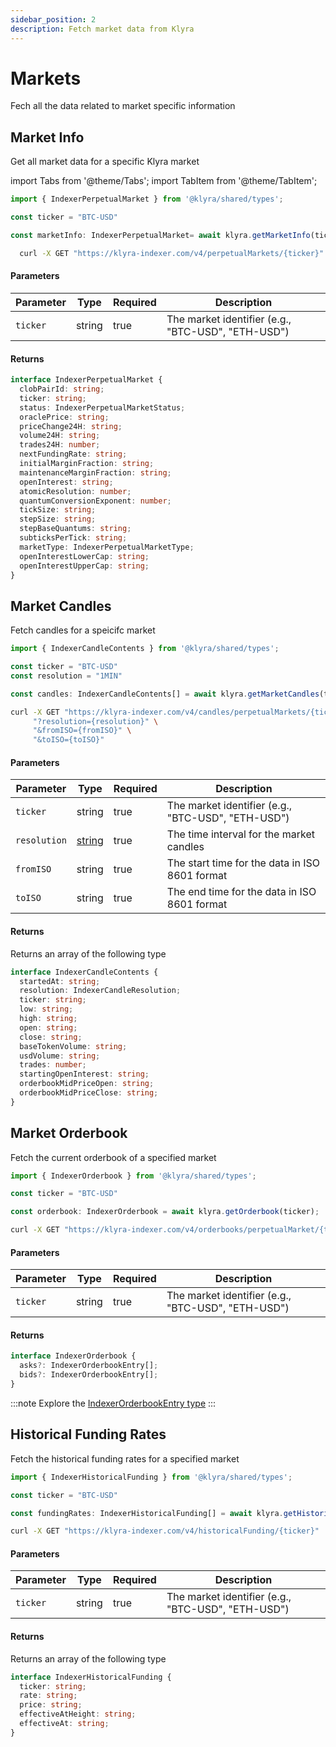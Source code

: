 ```yaml
---
sidebar_position: 2
description: Fetch market data from Klyra
---
```


# Markets
Fech all the data related to market specific information

## Market Info
Get all market data for a specific Klyra market

import Tabs from '@theme/Tabs';
import TabItem from '@theme/TabItem';


<Tabs>
  <TabItem value="typescript" label="TypeScript" default>

  ```typescript
  import { IndexerPerpetualMarket } from '@klyra/shared/types';
  
  const ticker = "BTC-USD"

  const marketInfo: IndexerPerpetualMarket= await klyra.getMarketInfo(ticker);
  ```

  </TabItem>
  <TabItem value="curl" label="cURL">

  ```bash
    curl -X GET "https://klyra-indexer.com/v4/perpetualMarkets/{ticker}"
  ```

  </TabItem>
</Tabs>

#### Parameters

| Parameter | Type   | Required | Description                                        |
| --------- | ------ | -------- | -------------------------------------------------- |
| `ticker`  | string | true     | The market identifier (e.g., "BTC-USD", "ETH-USD") |

#### Returns

```typescript
interface IndexerPerpetualMarket {
  clobPairId: string;
  ticker: string;
  status: IndexerPerpetualMarketStatus;
  oraclePrice: string;
  priceChange24H: string;
  volume24H: string;
  trades24H: number;
  nextFundingRate: string;
  initialMarginFraction: string;
  maintenanceMarginFraction: string;
  openInterest: string;
  atomicResolution: number;
  quantumConversionExponent: number;
  tickSize: string;
  stepSize: string;
  stepBaseQuantums: string;
  subticksPerTick: string;
  marketType: IndexerPerpetualMarketType;
  openInterestLowerCap: string;
  openInterestUpperCap: string;
}
```

## Market Candles
Fetch candles for a speicifc market

<Tabs>
  <TabItem value="typescript" label="TypeScript" default>

  ```typescript
  import { IndexerCandleContents } from '@klyra/shared/types';
  
  const ticker = "BTC-USD"
  const resolution = "1MIN"
  
  const candles: IndexerCandleContents[] = await klyra.getMarketCandles(ticker, resolution);
  ```

  </TabItem>
  <TabItem value="curl" label="cURL">

```bash
curl -X GET "https://klyra-indexer.com/v4/candles/perpetualMarkets/{ticker}" \
     "?resolution={resolution}" \
     "&fromISO={fromISO}" \
     "&toISO={toISO}"
```

  </TabItem>
</Tabs>

#### Parameters
| Parameter    | Type   | Required | Description                                                  |
| ------------ | ------ | -------- | ------------------------------------------------------------ |
| `ticker`     | string | true     | The market identifier (e.g., "BTC-USD", "ETH-USD")           |
| `resolution` | [string](../../types/markets.md#candle-resolution-options) | true     | The time interval for the market candles |
| `fromISO`    | string | true     | The start time for the data in ISO 8601 format               |
| `toISO`      | string | true     | The end time for the data in ISO 8601 format                 |

#### Returns
Returns an array of the following type

```typescript
interface IndexerCandleContents {
  startedAt: string;
  resolution: IndexerCandleResolution;
  ticker: string;
  low: string;
  high: string;
  open: string;
  close: string;
  baseTokenVolume: string;
  usdVolume: string;
  trades: number;
  startingOpenInterest: string;
  orderbookMidPriceOpen: string;
  orderbookMidPriceClose: string;
}
```

## Market Orderbook
Fetch the current orderbook of a specified market

<Tabs>
  <TabItem value="typescript" label="TypeScript" default>

  ```typescript
  import { IndexerOrderbook } from '@klyra/shared/types';
  
  const ticker = "BTC-USD"
  
  const orderbook: IndexerOrderbook = await klyra.getOrderbook(ticker);
  ```

  </TabItem>
  <TabItem value="curl" label="cURL">

```bash
curl -X GET "https://klyra-indexer.com/v4/orderbooks/perpetualMarket/{ticker}"
```

  </TabItem>
</Tabs>

#### Parameters

| Parameter | Type   | Required | Description                                        |
| --------- | ------ | -------- | -------------------------------------------------- |
| `ticker`  | string | true     | The market identifier (e.g., "BTC-USD", "ETH-USD") |

#### Returns
```typescript
interface IndexerOrderbook {
  asks?: IndexerOrderbookEntry[];
  bids?: IndexerOrderbookEntry[];
}
```

:::note
Explore the [IndexerOrderbookEntry type](../../types/markets.md#indexer-orderbook-entry)
:::

## Historical Funding Rates
Fetch the historical funding rates for a specified market


<Tabs>
  <TabItem value="typescript" label="TypeScript" default>

  ```typescript
  import { IndexerHistoricalFunding } from '@klyra/shared/types';
  
  const ticker = "BTC-USD"
  
  const fundingRates: IndexerHistoricalFunding[] = await klyra.getHistoricalFundingRates(ticker);
  ```

  </TabItem>
  <TabItem value="curl" label="cURL">

```bash
curl -X GET "https://klyra-indexer.com/v4/historicalFunding/{ticker}"
```

  </TabItem>
</Tabs>

#### Parameters

| Parameter | Type   | Required | Description                                        |
| --------- | ------ | -------- | -------------------------------------------------- |
| `ticker`  | string | true     | The market identifier (e.g., "BTC-USD", "ETH-USD") |

#### Returns
Returns an array of the following type
```typescript
interface IndexerHistoricalFunding {
  ticker: string;
  rate: string;
  price: string;
  effectiveAtHeight: string;
  effectiveAt: string;
}
```

